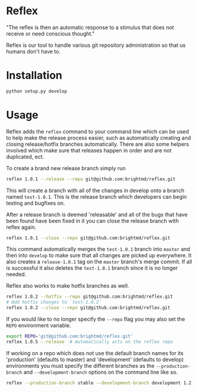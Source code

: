 Reflex
======

"The reflex is then an automatic response to a stimulus that does not receive
or need conscious thought."

Reflex is our tool to handle various git repository administration so that us
humans don't have to.

Installation
============

```sh
python setup.py develop
```

Usage
=====

Reflex adds the `reflex` command to your command line which can be used to help
make the release process easier, such as automatically creating and closing
release/hotfix branches automatically. There are also some helpers involved
which make sure that releases happen in order and are not duplicated, ect.

To create a brand new release branch simply run
```sh
reflex 1.0.1 --release --repo git@github.com:brightmd/reflex.git
```
This will create a branch with all of the changes in develop onto a branch
named `test-1.0.1`. This is the release branch which developers can begin
testing and bugfixes on.

After a release branch is deemed 'releasable' and all of the bugs that have
been found have been fixed in it you can close the release branch with reflex
again.
```sh
reflex 1.0.1 --close --repo git@github.com:brightmd/reflex.git
```
This command automatically merges the `test-1.0.1` branch into `master` and
then into `develop` to make sure that all changes are picked up everywhere.
It also creates a `release-1.0.1` tag on the `master` branch's merge commit.
If all is successful it also deletes the `test-1.0.1` branch since it is no
longer needed.

Reflex also works to make hotfix branches as well.
```sh
reflex 1.0.2 --hotfix --repo git@github.com:brightmd/reflex.git
# Add hotfix changes to `test-1.0.2`
reflex 1.0.2 --close --repo git@github.com:brightmd/reflex.git
```

If you would like to no longer specify the `--repo` flag you may also set
the `REPO` environment variable.
```sh
export REPO='git@github.com:brightmd/reflex.git'
reflex 1.0.5 --release  # Automatically acts on the reflex repo
```

If working on a repo which does not use the default branch names for its
'production' (defaults to master) and 'development' (defaults to develop)
environments you must specify the different branches as the
`--production-branch` and `--development-branch` options on the command line
like so.
```sh
reflex --production-branch stable --development-branch development 1.2.0 --hotfix
```
